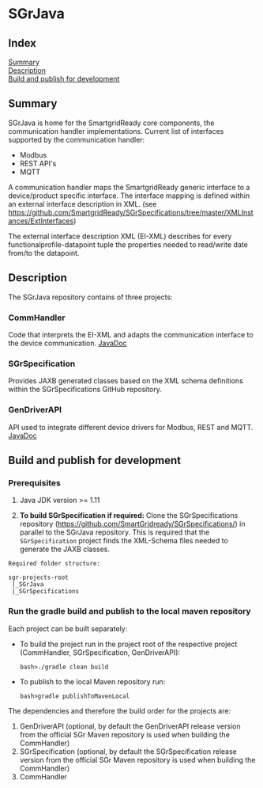 # SGrJava

## Index
[Summary](#summary)<br>
[Description](#description)<br>
[Build and publish for development](#build-and-publish-for-development)<br>


## Summary
SGrJava is home for the SmartgridReady core components, the communication handler implementations.
Current list of interfaces supported by the communication handler:
- Modbus
- REST API's
- MQTT

A communication handler maps the SmartgridReady generic interface to a device/product specific interface. The interface mapping is defined within an external interface description in XML. (see https://github.com/SmartgridReady/SGrSpecifications/tree/master/XMLInstances/ExtInterfaces)

The external interface description XML (EI-XML) describes for every functionalprofile-datapoint tuple the properties needed to read/write date from/to the datapoint.

## Description

The SGrJava repository contains of three projects:

### CommHandler 
Code that interprets the EI-XML and adapts the communication interface to the device communication. 
[JavaDoc](https://smartgridready.github.io/SGrJava/docs/commhandler/)
 
### SGrSpecification
Provides JAXB generated classes based on the XML schema definitions within the SGrSpecifications GitHub repository.


### GenDriverAPI
API used to integrate different device drivers for Modbus, REST and MQTT. 
[JavaDoc](https://smartgridready.github.io/SGrJava/docs/gen-driver-api/)


## Build and publish for development

### Prerequisites
1. Java JDK version >= 1.11


2. **To build SGrSpecification if required:** Clone the SGrSpecifications repository (https://github.com/SmartGridready/SGrSpecifications/) in  parallel to the SGrJava repository. This is required that the `SGrSpecification` project finds the XML-Schema files needed to generate the JAXB classes.
```
Required folder structure:

sgr-projects-root
 |_SGrJava
 |_SGrSpecifications
```

### Run the gradle build and publish to the local maven repository

Each project can be built separately:

- To build the project run in the project root of the respective project (CommHandler, SGrSpecification, GenDriverAPI):
    ```
    bash>./gradle clean build
    ```

- To publish to the local Maven repository run:
    ```
    bash>gradle publishToMavenLocal
    ```
The dependencies and therefore the build order for the projects are:
1. GenDriverAPI (optional, by default  the GenDriverAPI release version from the official SGr Maven repository is used when building the CommHandler)
2. SGrSpecification (optional, by default the SGrSpecification release version from the official SGr Maven repository is used when building the CommHandler)
3. CommHandler


